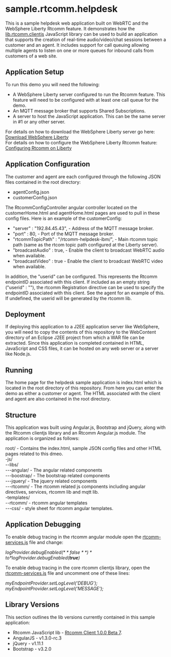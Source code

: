 sample.rtcomm.helpdesk
======================

This is a sample helpdesk web application built on WebRTC and the WebSphere Liberty Rtcomm feature. It demonstrates how the [lib.rtcomm.clientjs](https://github.com/wasdev/lib.rtcomm.clientjs) JavaScript library can be used to build an application that supports the creation of real-time audio/video/chat sessions between a customer and an agent. It includes support for call queuing allowing multiple agents to listen on one or more queues for inbound calls from customers of a web site. 

## Application Setup
To run this demo you will need the following:

* A WebSphere Liberty server configured to run the Rtcomm feature. This feature will need to be configured with at least one call queue for the demo.
* An MQTT message broker that supports Shared Subscriptions.
* A server to host the JavaScript application. This can be the same server in #1 or any other server.

For details on how to download the WebSphere Liberty server go here: [Download WebSphere Liberty](https://developer.ibm.com/wasdev/)  
For details on how to configure the WebSphere Liberty Rtcomm feature: [Configuring Rtcomm on Liberty](http://www-01.ibm.com/support/knowledgecenter/was_beta_liberty/com.ibm.websphere.wlp.nd.multiplatform.doc/ae/cwlp_rtcomm.html)

## Application Configuration
The customer and agent are each configured through the following JSON files contained in the root directory:

  * agentConfig.json  
  * customerConfig.json  

The RtcommConfigController angular controller located on the customerHome.html and agentHome.html pages are used to pull in these config files. Here is an example of the customerConfig:

* "server" : "192.84.45.43", - Address of the MQTT message broker.
* "port" : 80,  - Port of the MQTT message broker.
* "rtcommTopicPath" : "/rtcomm-helpdesk-ibm/",  - Main rtcomm topic path (same as the rtcom topic path configured at the Liberty server).
* "broadcastAudio" : true,  - Enable the client to broadcast WebRTC audio when available.
* "broadcastVideo" : true  - Enable the client to broadcast WebRTC video when available.

In addition, the "userid" can be configured. This represents the Rtcomm endpointID associated with this client. If included as an empty string ("userid" : ""), the rtcomm Registration directive can be used to specify the endpointID associated with this client. See the agent for an example of this. If undefined, the userid will be generated by the rtcomm lib.

## Deployment
If deploying this application to a J2EE application server like WebSphere, you will need to copy the contents of this repository to the WebContent directory of an Eclipse J2EE project from which a WAR file can be extracted. Since this application is completed contained in HTML, JavaScript and CSS files, it can be hosted on any web server or a server like Node.js.

## Running
The home page for the helpdesk sample application is index.html which is located in the root directory of this repository. From here you can enter the demo as either a customer or agent. The HTML associated with the client and agent are also contained in the root directory.

## Structure
This application was built using Angular.js, Bootstrap and jQuery, along with the Rtcomm clientjs library and an Rtcomm Angular.js module. The application is organized as follows:

root/ - Contains the index.html, sample JSON config files and other HTML pages related to this dmeo.  
-js/  
--libs/  
---angular/ - The angular related components    
---boostrap/ - The bootstrap related components  
---jquery/ - The jquery related components  
---rtcomm/ - The rtcomm related js components including angular directives, services, rtcomm lib and mqtt lib.  
-templates/  
--rtcomm/ - rtcomm angular templates  
---css/ - style sheet for rtcomm angular templates.

## Application Debugging
To enable debug tracing in the rtcomm angular module open the [rtcomm-services.js](https://github.com/WASdev/sample.rtcomm.helpdesk/blob/develop/js/libs/rtcomm/rtcomm-services.js) file and change:

*$logProvider.debugEnabled(**false**)* to *$logProvider.debugEnabled(**true**)*

To enable debug tracing in the core rtcomm clientjs library, open the [rtcomm-services.js](https://github.com/WASdev/sample.rtcomm.helpdesk/blob/develop/js/libs/rtcomm/rtcomm-services.js) file and uncomment one of these lines:

*myEndpointProvider.setLogLevel('DEBUG');*  
*myEndpointProvider.setLogLevel('MESSAGE');*  

## Library Versions
This section outlines the lib versions currently contained in this sample application:

* Rtcomm JavaScript lib - [Rtcomm Client 1.0.0 Beta 7](https://github.com/WASdev/lib.rtcomm.clientjs/releases/tag/v1.0.0-beta.7).  
* AngularJS - v1.3.0-rc.3  
* jQuery - v1.11.1  
* Bootstrap - v3.2.0  

